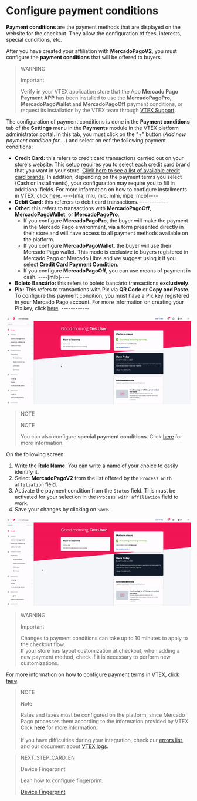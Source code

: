 # Configure payment conditions

**Payment conditions** are the payment methods that are displayed on the website for the checkout. They allow the configuration of fees, interests, special conditions, etc.

After you have created your affiliation with **MercadoPagoV2**, you must configure the **payment conditions** that will be offered to buyers.

> WARNING
>
> Important
>
> Verify in your VTEX application store that the App **Mercado Pago Payment APP** has been installed to use the **MercadoPagoPro, MercadoPagoWallet and MercadoPagoOff**  payment conditions, or request its installation by the VTEX team through [VTEX Support](https://help.vtex.com/en/support).

The configuration of payment conditions is done in the **Payment conditions** tab of the **Settings** menu in the **Payments** module in the VTEX platform administrator portal. In this tab, you must click on the "+" button (*Add new payment condition for ...*) and select on eof the following payment conditions:

* **Credit Card:** this refers to credit card transactions carried out on your store's website. This setup requires you to select each credit card brand that you want in your store. [Click here to see a list of available credit card brands](https://www.mercadopago[FAKER][URL][DOMAIN]/developers/en/guides/vtex/payment-methods). In addition, depending on the payment terms you select (Cash or Installments), your configuration may require you to fill in additional fields. For more information on how to configure installments in VTEX, click [here](https://help.vtex.com/en/tutorial/condicoes-de-pagamento--tutorials_455#parcelado-sem-juros). ----[mla, mlu, mlc, mlm, mpe, mco]----
* **Debit Card:** this referers to debit card transactions. ------------
* **Other:** this refers to transactions with  **MercadoPagoOff**, **MercadoPagoWallet**, or **MercadoPagoPro**.
  * If you configure **MercadoPagoPro**, the buyer will make the payment in the Mercado Pago environment, via a form presented directly in their store and will have access to all payment methods available on the platform.
  * If you configure **MercadoPagoWallet**, the buyer will use their Mercado Pago wallet. This mode is exclusive to buyers registered in Mercado Pago or Mercado Libre and we suggest using it if you select **Credit Card Payment Condition**.
  * If you configure **MercadoPagoOff**, you can use means of payment in cash.  ----[mlb]----
* **Boleto Bancário:** this refers to boleto bancário transactions **exclusively**.
* **Pix:** This refers to transactions with Pix via **QR Code** or **Copy and Paste**. To configure this payment condition, you must have a Pix key registered in your Mercado Pago account. For more information on creating your Pix key, click [here](https://www.mercadopago[FAKER][URL][DOMAIN]/stop/pix?url=https%3A%2F%2Fwww.mercadopago.com.br%2Fadmin-pix-keys%2Fmy-keys&authentication_mode=required). ------------

![Configure payment plans](/images/vtex/paymentconditions-imagenv2-en.gif)

> NOTE
>
> NOTE
> 
> You can also configure **special payment conditions**. Click [here](https://help.vtex.com/en/tutorial/condicoes-especiais--tutorials_456?&utm_source=admin) for more information.

On the following screen:

1. Write the **Rule Name**. You can write a name of your choice to easily identify it.
2. Select **MercadoPagoV2** from the list offered by the `Process with affiliation` field.
3. Activate the payment condition from the `Status` field. This must be activated for your selection in the `Process with affiliation` field to work.
4. Save your changes by clicking on `Save`.

![Credit card configuration](/images/vtex/paymentconditions-cc-imagenv2-en.gif)

> WARNING
>
> Important
> 
> Changes to payment conditions can take up to 10 minutes to apply to the checkout flow.
> <br>
> If your store has layout customization at checkout, when adding a new payment method, check if it is necessary to perform new customizations.

For more information on how to configure payment terms in VTEX, click [here](https://help.vtex.com/en/tutorial/condicoes-de-pagamento--tutorials_455).

> NOTE
>
> Note
> 
> Rates and taxes must be configured on the platform, since Mercado Pago processes them according to the information provided by VTEX. Click [here](https://help.vtex.com/en/tutorial/creando-la-tasaimpuesto/) for more information.
> <br>
> <br>
> If you have difficulties during your integration, check our [errors list](https://www.mercadopago[FAKER][URL][DOMAIN]/developers/en/guides/vtex/common-errors), and our document about [VTEX logs](https://www.mercadopago[FAKER][URL][DOMAIN]/developers/en/guides/vtex/logs).

> NEXT_STEP_CARD_EN
>
> Device Fingerprint
>
> Lean how to configure fingerprint.
>
> [Device Fingerprint](https://www.mercadopago[FAKER][URL][DOMAIN]/developers/en/guides/vtex/device-fingerprint)